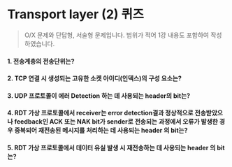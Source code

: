 # Transport layer (2) 퀴즈

> O/X 문제와 단답형, 서술형 문제입니다. 범위가 적어 1강 내용도 포함하여 작성하였습니다.

#### 1. 전송계층의 전송단위는?


#### 2. TCP 연결 시 생성되는 고유한 소켓 아이디(인덱스)의 구성 요소는?


#### 3. UDP 프로토콜이 에러 Detection 하는 데 사용되는 header의 bit는?


#### 4. RDT 가상 프로토콜에서 receiver는 error detection결과 정상적으로 전송받았으나 feedback인 ACK 또는 NAK bit가 sender로 전송되는 과정에서 오류가 발생한 경우 중복되어 재전송된 메시지를 처리하는 데 사용되는 header 의 bit는?


#### 5. RDT 가상 프로토콜에서 데이터 유실 발생 시 재전송하는 데 사용되는 header 의 bit는?
